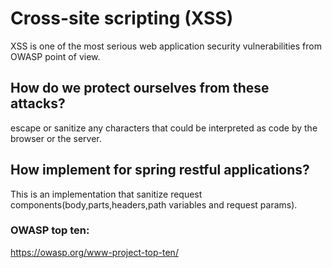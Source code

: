 # Cross-site scripting (XSS)  
XSS is one of the most serious web application security vulnerabilities from OWASP point of view.

## How do we protect ourselves from these attacks?
escape or sanitize any characters that could be interpreted as code by the browser or the server.

## How implement for spring restful applications?
This is an implementation that sanitize request components(body,parts,headers,path variables and request params).

### OWASP top ten:
https://owasp.org/www-project-top-ten/







